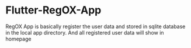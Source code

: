 # Flutter-RegOX-App
RegOX App is basically register the user data and stored in sqlite database in the local app directory. And all registered user data will show in homepage
